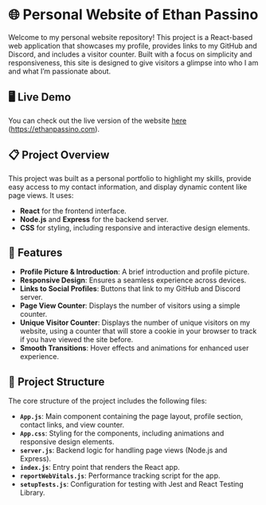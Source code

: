 # 🌐 Personal Website of Ethan Passino

Welcome to my personal website repository! This project is a React-based web application that showcases my profile, provides links to my GitHub and Discord, and includes a visitor counter. Built with a focus on simplicity and responsiveness, this site is designed to give visitors a glimpse into who I am and what I’m passionate about.

## 🖥️ Live Demo
You can check out the live version of the website [here](https://ethanpassino.com) (https://ethanpassino.com).

## 📋 Project Overview

This project was built as a personal portfolio to highlight my skills, provide easy access to my contact information, and display dynamic content like page views. It uses:
- **React** for the frontend interface.
- **Node.js** and **Express** for the backend server.
- **CSS** for styling, including responsive and interactive design elements.

## 🚀 Features

- **Profile Picture & Introduction**: A brief introduction and profile picture.
- **Responsive Design**: Ensures a seamless experience across devices.
- **Links to Social Profiles**: Buttons that link to my GitHub and Discord server.
- **Page View Counter**: Displays the number of visitors using a simple counter.
- **Unique Visitor Counter**: Displays the number of unique visitors on my website, using a counter that will store a cookie in your browser to track if you have viewed the site before.
- **Smooth Transitions**: Hover effects and animations for enhanced user experience.

## 📂 Project Structure

The core structure of the project includes the following files:

- **`App.js`**: Main component containing the page layout, profile section, contact links, and view counter.
- **`App.css`**: Styling for the components, including animations and responsive design elements.
- **`server.js`**: Backend logic for handling page views (Node.js and Express).
- **`index.js`**: Entry point that renders the React app.
- **`reportWebVitals.js`**: Performance tracking script for the app.
- **`setupTests.js`**: Configuration for testing with Jest and React Testing Library.
